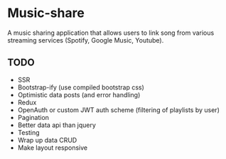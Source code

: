 # Music-share

A music sharing application that allows users to link song from various streaming services (Spotify, Google Music, Youtube).

## TODO
* SSR
* Bootstrap-ify (use compiled bootstrap css)
* Optimistic data posts (and error handling)
* Redux
* OpenAuth or custom JWT auth scheme (filtering of playlists by user)
* Pagination
* Better data api than jquery
* Testing
* Wrap up data CRUD
* Make layout responsive
